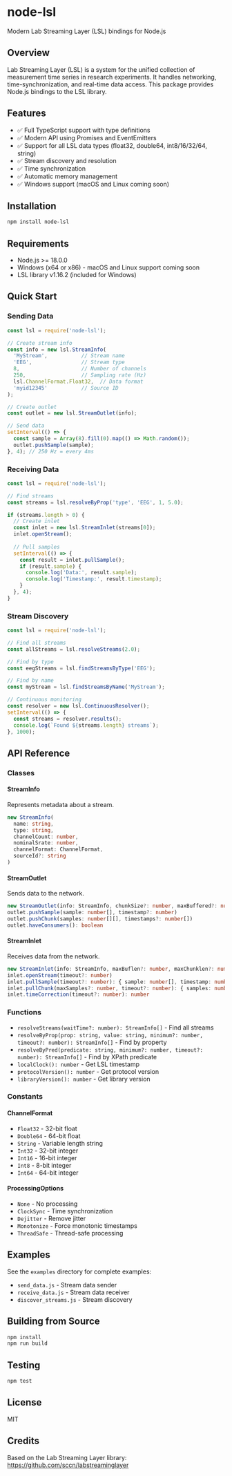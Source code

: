 # node-lsl

Modern Lab Streaming Layer (LSL) bindings for Node.js

## Overview

Lab Streaming Layer (LSL) is a system for the unified collection of measurement time series in research experiments. It handles networking, time-synchronization, and real-time data access. This package provides Node.js bindings to the LSL library.

## Features

- ✅ Full TypeScript support with type definitions
- ✅ Modern API using Promises and EventEmitters
- ✅ Support for all LSL data types (float32, double64, int8/16/32/64, string)
- ✅ Stream discovery and resolution
- ✅ Time synchronization
- ✅ Automatic memory management
- ✅ Windows support (macOS and Linux coming soon)

## Installation

```bash
npm install node-lsl
```

## Requirements

- Node.js >= 18.0.0
- Windows (x64 or x86) - macOS and Linux support coming soon
- LSL library v1.16.2 (included for Windows)

## Quick Start

### Sending Data

```javascript
const lsl = require('node-lsl');

// Create stream info
const info = new lsl.StreamInfo(
  'MyStream',           // Stream name
  'EEG',                // Stream type
  8,                    // Number of channels
  250,                  // Sampling rate (Hz)
  lsl.ChannelFormat.Float32,  // Data format
  'myid12345'           // Source ID
);

// Create outlet
const outlet = new lsl.StreamOutlet(info);

// Send data
setInterval(() => {
  const sample = Array(8).fill(0).map(() => Math.random());
  outlet.pushSample(sample);
}, 4); // 250 Hz = every 4ms
```

### Receiving Data

```javascript
const lsl = require('node-lsl');

// Find streams
const streams = lsl.resolveByProp('type', 'EEG', 1, 5.0);

if (streams.length > 0) {
  // Create inlet
  const inlet = new lsl.StreamInlet(streams[0]);
  inlet.openStream();
  
  // Pull samples
  setInterval(() => {
    const result = inlet.pullSample();
    if (result.sample) {
      console.log('Data:', result.sample);
      console.log('Timestamp:', result.timestamp);
    }
  }, 4);
}
```

### Stream Discovery

```javascript
const lsl = require('node-lsl');

// Find all streams
const allStreams = lsl.resolveStreams(2.0);

// Find by type
const eegStreams = lsl.findStreamsByType('EEG');

// Find by name
const myStream = lsl.findStreamsByName('MyStream');

// Continuous monitoring
const resolver = new lsl.ContinuousResolver();
setInterval(() => {
  const streams = resolver.results();
  console.log(`Found ${streams.length} streams`);
}, 1000);
```

## API Reference

### Classes

#### StreamInfo
Represents metadata about a stream.

```typescript
new StreamInfo(
  name: string,
  type: string,
  channelCount: number,
  nominalSrate: number,
  channelFormat: ChannelFormat,
  sourceId?: string
)
```

#### StreamOutlet
Sends data to the network.

```typescript
new StreamOutlet(info: StreamInfo, chunkSize?: number, maxBuffered?: number)
outlet.pushSample(sample: number[], timestamp?: number)
outlet.pushChunk(samples: number[][], timestamps?: number[])
outlet.haveConsumers(): boolean
```

#### StreamInlet
Receives data from the network.

```typescript
new StreamInlet(info: StreamInfo, maxBuflen?: number, maxChunklen?: number, recover?: boolean)
inlet.openStream(timeout?: number)
inlet.pullSample(timeout?: number): { sample: number[], timestamp: number }
inlet.pullChunk(maxSamples?: number, timeout?: number): { samples: number[][], timestamps: number[] }
inlet.timeCorrection(timeout?: number): number
```

### Functions

- `resolveStreams(waitTime?: number): StreamInfo[]` - Find all streams
- `resolveByProp(prop: string, value: string, minimum?: number, timeout?: number): StreamInfo[]` - Find by property
- `resolveByPred(predicate: string, minimum?: number, timeout?: number): StreamInfo[]` - Find by XPath predicate
- `localClock(): number` - Get LSL timestamp
- `protocolVersion(): number` - Get protocol version
- `libraryVersion(): number` - Get library version

### Constants

#### ChannelFormat
- `Float32` - 32-bit float
- `Double64` - 64-bit float  
- `String` - Variable length string
- `Int32` - 32-bit integer
- `Int16` - 16-bit integer
- `Int8` - 8-bit integer
- `Int64` - 64-bit integer

#### ProcessingOptions
- `None` - No processing
- `ClockSync` - Time synchronization
- `Dejitter` - Remove jitter
- `Monotonize` - Force monotonic timestamps
- `ThreadSafe` - Thread-safe processing

## Examples

See the `examples` directory for complete examples:
- `send_data.js` - Stream data sender
- `receive_data.js` - Stream data receiver
- `discover_streams.js` - Stream discovery

## Building from Source

```bash
npm install
npm run build
```

## Testing

```bash
npm test
```

## License

MIT

## Credits

Based on the Lab Streaming Layer library: https://github.com/sccn/labstreaminglayer